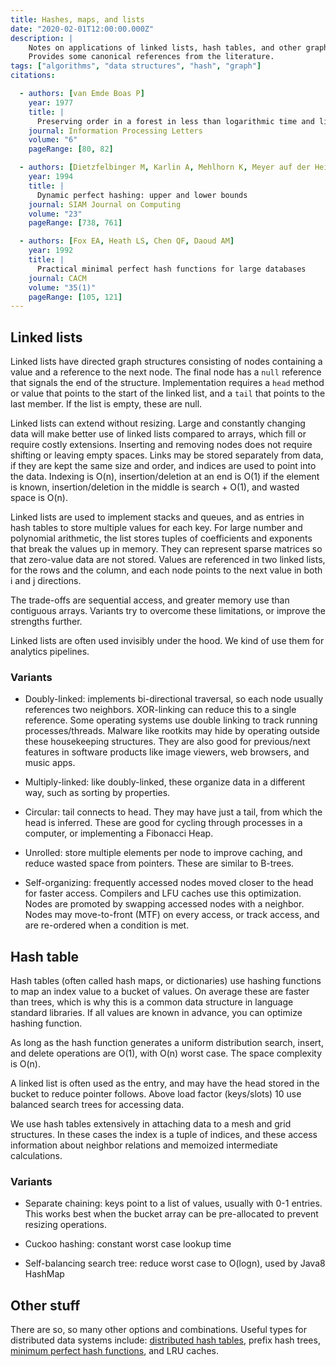 ```yaml
---
title: Hashes, maps, and lists
date: "2020-02-01T12:00:00.000Z"
description: |
    Notes on applications of linked lists, hash tables, and other graph structures.
    Provides some canonical references from the literature.
tags: ["algorithms", "data structures", "hash", "graph"]
citations:

  - authors: [van Emde Boas P]
    year: 1977
    title: |
      Preserving order in a forest in less than logarithmic time and linear space
    journal: Information Processing Letters
    volume: "6"
    pageRange: [80, 82]

  - authors: [Dietzfelbinger M, Karlin A, Mehlhorn K, Meyer auf der Heide F, Rohnert H, Tarjan RE]
    year: 1994
    title: |
      Dynamic perfect hashing: upper and lower bounds
    journal: SIAM Journal on Computing
    volume: "23"
    pageRange: [738, 761]

  - authors: [Fox EA, Heath LS, Chen QF, Daoud AM]
    year: 1992
    title: |
      Practical minimal perfect hash functions for large databases
    journal: CACM
    volume: "35(1)"
    pageRange: [105, 121]
---
```



## Linked lists

Linked lists have directed graph structures consisting of nodes containing a value and a reference to the next node. The final node has a `null` reference that signals the end of the structure. Implementation requires a `head` method or value that points to the start of the linked list, and a `tail` that points to the last member. If the list is empty, these are null. 

Linked lists can extend without resizing. Large and constantly changing data will make better use of linked lists compared to arrays, which fill or require costly extensions. Inserting and removing nodes does not require shifting or leaving empty spaces. Links may be stored separately from data, if they are kept the same size and order, and indices are used to point into the data. Indexing is O(n), insertion/deletion at an end is O(1) if the element is known, insertion/deletion in the middle is search + O(1), and wasted space is O(n). 

Linked lists are used to implement stacks and queues, and as entries in hash tables to store multiple values for each key.  For large number and polynomial arithmetic, the list stores tuples of coefficients and exponents that break the values up in memory. They can represent sparse matrices so that zero-value data are not stored. Values are referenced in two linked lists, for the rows and the column, and each node points to the next value in both i and j directions. 

The trade-offs are sequential access, and greater memory use than contiguous arrays. Variants try to overcome these limitations, or improve the strengths further.

Linked lists are often used invisibly under the hood. We kind of use them for analytics pipelines. 

### Variants

* Doubly-linked: implements bi-directional traversal, so each node usually references two neighbors. XOR-linking can reduce this to a single reference. Some operating systems use double linking to track running processes/threads. Malware like rootkits may hide by operating outside these housekeeping structures. They are also good for previous/next features in software products like image viewers, web browsers, and music apps. 

* Multiply-linked: like doubly-linked, these organize data in a different way, such as sorting by properties. 

* Circular: tail connects to head. They may have just a tail, from which the head is inferred. These are good for cycling through processes in a computer, or implementing a Fibonacci Heap. 

* Unrolled: store multiple elements per node to improve caching, and reduce wasted space from pointers. These are similar to B-trees. 

* Self-organizing: frequently accessed nodes moved closer to the head for faster access. Compilers and LFU caches use this optimization. Nodes are promoted by swapping accessed nodes with a neighbor. Nodes may move-to-front (MTF) on every access, or track access, and are re-ordered when a condition is met. 


## Hash table

Hash tables (often called hash maps, or dictionaries) use hashing functions to map an index value to a bucket of values. On average these are faster than trees, which is why this is a common data structure in language standard libraries. If all values are known in advance, you can optimize hashing function.

As long as the hash function generates a uniform distribution search, insert, and delete operations are O(1), with O(n) worst case. The space complexity is O(n).

A linked list is often used as the entry, and may have the head stored in the bucket to reduce pointer follows. Above load factor (keys/slots) 10 use balanced search trees for accessing data.

We use hash tables extensively in attaching data to a mesh and grid structures. In these cases the index is a tuple of indices, and these access information about neighbor relations and memoized intermediate calculations.


### Variants

* Separate chaining: keys point to a list of values, usually with 0-1 entries. This works best when the bucket array can be pre-allocated to prevent resizing operations. 

* Cuckoo hashing: constant worst case lookup time

* Self-balancing search tree: reduce worst case to O(logn), used by Java8 HashMap


## Other stuff

There are so, so many other options and combinations. Useful types for distributed data systems include: [distributed hash tables](https://blog.keep.network/distributed-hash-tables-49721094403d), prefix hash trees, [minimum perfect hash functions](http://iswsa.acm.org/mphf/index.html), and LRU caches. 
